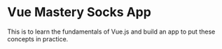 # Vue Mastery Socks App
This is to learn the fundamentals of Vue.js and build an app to put these concepts in practice.
